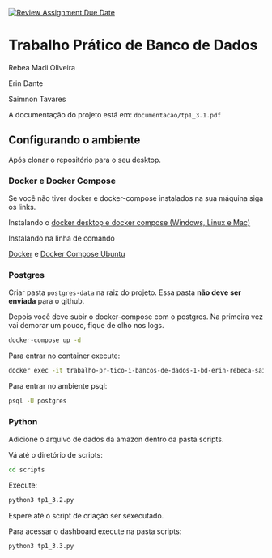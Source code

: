 [![Review Assignment Due Date](https://classroom.github.com/assets/deadline-readme-button-22041afd0340ce965d47ae6ef1cefeee28c7c493a6346c4f15d667ab976d596c.svg)](https://classroom.github.com/a/zixaop7v)

# Trabalho Prático de Banco de Dados
Rebea Madi Oliveira

Erin Dante

Saimnon Tavares

A documentação do projeto está em: `documentacao/tp1_3.1.pdf`

## Configurando o ambiente
Após clonar o repositório para o seu desktop.

### Docker e Docker Compose
Se você não tiver docker e docker-compose instalados na sua máquina siga os links.

Instalando o [docker desktop e docker compose (Windows, Linux e Mac)](https://www.docker.com/products/docker-desktop/)

Instalando na linha de comando

[Docker](https://www.digitalocean.com/community/tutorials/how-to-install-and-use-docker-on-ubuntu-20-04-pt) e [Docker Compose Ubuntu](https://www.digitalocean.com/community/tutorials/how-to-install-and-use-docker-compose-on-ubuntu-20-04-pt)

### Postgres

Criar pasta `postgres-data` na raiz do projeto. Essa pasta **não deve ser enviada** para o github.

Depois você deve subir o docker-compose com o postgres. Na primeira vez vai demorar um pouco, fique de olho nos logs.

```bash
docker-compose up -d
```

Para entrar no container execute:
```bash
docker exec -it trabalho-pr-tico-i-bancos-de-dados-1-bd-erin-rebeca-saimon_postgres_1 sh
```
Para entrar no ambiente psql:
```bash
psql -U postgres
```

### Python

Adicione o arquivo de dados da amazon dentro da pasta scripts.

Vá até o diretório de scripts:
```bash
cd scripts
```

Execute:
```bash
python3 tp1_3.2.py
```
Espere até o script de criação ser sexecutado.

Para acessar o dashboard execute na pasta scripts:
```bash
python3 tp1_3.3.py
```
